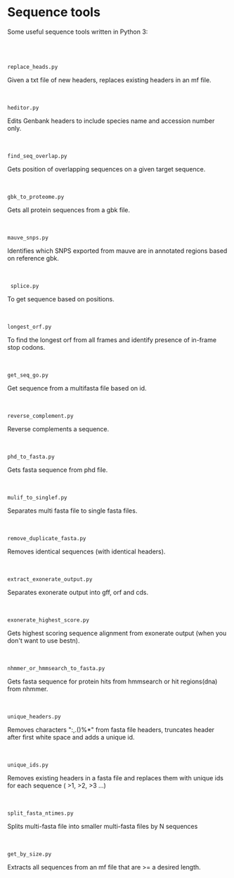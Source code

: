 # Sequence tools 



Some useful sequence tools written in Python 3: <br /> <br /> <br /> <br /> 

	replace_heads.py

Given a txt file of new headers, replaces existing headers in an mf file.<br /> <br /> <br />

	heditor.py

Edits Genbank headers to include species name and accession number only.<br /> <br /> <br />

	find_seq_overlap.py

Gets position of overlapping sequences on a given target sequence.<br /> <br /> <br />

	gbk_to_proteome.py
Gets all protein sequences from a gbk file.  <br /> <br /> <br /> 

	mauve_snps.py
Identifies which SNPS exported from mauve are in annotated regions based on reference gbk. <br /> <br /> <br /> 
															
	 splice.py
To get sequence based on positions. <br /> <br /> <br /> 

	longest_orf.py
To find the longest orf from all frames and identify presence of in-frame stop codons. <br /> <br /> <br />

	get_seq_go.py
Get sequence from a multifasta file based on id. <br /> <br /> <br /> 

	reverse_complement.py
Reverse complements a sequence. <br /> <br /> <br /> 

	phd_to_fasta.py
Gets fasta sequence from phd file. <br /> <br /> <br /> 

	mulif_to_singlef.py
Separates multi fasta file to single fasta files. <br /> <br /> <br />

	remove_duplicate_fasta.py
Removes identical sequences (with identical headers). <br /> <br /> <br /> 

	extract_exonerate_output.py
Separates exonerate output into gff, orf and cds. <br /> <br /> <br /> 

	exonerate_highest_score.py
Gets highest scoring sequence alignment from exonerate output (when you don't want to use bestn). <br /> <br /> <br />

	nhmmer_or_hmmsearch_to_fasta.py
Gets fasta sequence for protein hits from hmmsearch or hit regions(dna) from nhmmer.  <br /> <br /> <br />

	unique_headers.py	
Removes characters ":,.()%*" from fasta file headers, truncates header after first white space and adds a unique id. <br /> <br /> <br />

	unique_ids.py
Removes existing headers in a fasta file and replaces them with unique ids for each sequence ( >1, >2, >3 ...) <br /> <br /> <br />

	split_fasta_ntimes.py

Splits multi-fasta file into smaller multi-fasta files by N sequences <br /> <br /> <br />

	get_by_size.py
	
Extracts all sequences from an mf file that are >= a desired length. <br /> <br /> <br />



